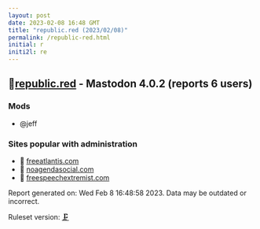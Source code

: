 ```yaml
---
layout: post
date: 2023-02-08 16:48 GMT
title: "republic.red (2023/02/08)"
permalink: /republic-red.html
initial: r
initi2l: re
---
```


## 🐘[republic.red](https://republic.red) - Mastodon 4.0.2 (reports 6 users)

### Mods
 * @jeff

### Sites popular with administration

* 💉 [freeatlantis.com](/freeatlantis-com.html)
* 💉 [noagendasocial.com](/noagendasocial-com.html)
* 🐘 [freespeechextremist.com](/freespeechextremist-com.html)

Report generated on: Wed Feb  8 16:48:58 2023. Data may be outdated or incorrect.

Ruleset version: [🗜](/version-clamp)
